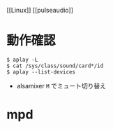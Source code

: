 [[Linux]]
[[pulseaudio]]

# 動作確認
```
$ aplay -L
$ cat /sys/class/sound/card*/id
$ aplay --list-devices
```

* alsamixer `M` でミュート切り替え

# mpd
